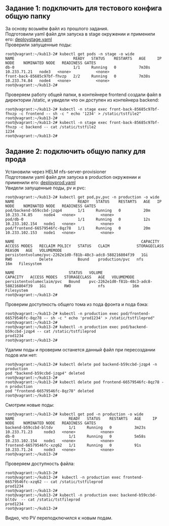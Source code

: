 ## Задание 1: подключить для тестового конфига общую папку  

За основу возьмём файл из прошлого задания.  
Подготовили yaml файл для запуска в stage окружении и применили его: [deploystage.yaml](https://github.com/Danil054/devops-netology/blob/main/kub/13-2/deploystage.yaml)  
Проверили запущенные поды:  
```
root@vagrant:~/kub13-2# kubectl get pods -n stage -o wide
NAME                          READY   STATUS    RESTARTS   AGE     IP             NODE    NOMINATED NODE   READINESS GATES
db-0                          1/1     Running   0          7m38s   10.233.71.21   node3   <none>           <none>
front-back-85685c97bf-fhvzp   2/2     Running   0          7m38s   10.233.74.84   node4   <none>           <none>
root@vagrant:~/kub13-2#
```

Проверяем работу общей папки, в контейнере frontend создали файл в директории /static, и увидели что он доступен из контейнера backend:  
```
root@vagrant:~/kub13-2# kubectl -n stage exec front-back-85685c97bf-fhvzp -c frontend -- sh -c " echo '1234' > /static/tstfile2"
root@vagrant:~/kub13-2#
root@vagrant:~/kub13-2# kubectl -n stage exec front-back-85685c97bf-fhvzp -c backend -- cat /static/tstfile2
1234
root@vagrant:~/kub13-2#
```

## Задание 2: подключить общую папку для прода

Установили через HELM nfs-server-provisioner  
Подготовили yaml файл для запуска в production окружении и применили его: [deployprod.yaml](https://github.com/Danil054/devops-netology/blob/main/kub/13-2/deployprod.yaml)  
Увидели запущенные поды, pv и pvc:  
```
root@vagrant:~/kub13-2# kubectl get pod,pv,pvc -n production -o wide
NAME                            READY   STATUS    RESTARTS   AGE   IP               NODE    NOMINATED NODE   READINESS GATES
pod/backend-b59ccbd-jzqp4       1/1     Running   0          20m   10.233.74.85     node4   <none>           <none>
pod/db-0                        1/1     Running   0          12s   10.233.102.154   node1   <none>           <none>
pod/frontend-66579546fc-8qz78   1/1     Running   0          20m   10.233.102.153   node1   <none>           <none>

NAME                                                        CAPACITY   ACCESS MODES   RECLAIM POLICY   STATUS   CLAIM            STORAGECLASS   REASON   AGE   VOLUMEMODE
persistentvolume/pvc-2262e1d0-f81b-48c3-adc8-588216804f39   1Gi        RWO            Delete           Bound    production/pvc   nfs                     16m   Filesystem

NAME                        STATUS   VOLUME                                     CAPACITY   ACCESS MODES   STORAGECLASS   AGE   VOLUMEMODE
persistentvolumeclaim/pvc   Bound    pvc-2262e1d0-f81b-48c3-adc8-588216804f39   1Gi        RWO            nfs            16m   Filesystem
root@vagrant:~/kub13-2#

```

Проверим доступность общего тома из пода фронта и пода бэка:  
```
root@vagrant:~/kub13-2# kubectl -n production exec pod/frontend-66579546fc-8qz78 -- sh -c " echo 'prod1234' > /static/tstfileprod"
root@vagrant:~/kub13-2#
root@vagrant:~/kub13-2# kubectl -n production exec pod/backend-b59ccbd-jzqp4 -- cat /static/tstfileprod
prod1234
root@vagrant:~/kub13-2#
```

Удалим поды и проверим останется данный файл при пересоздании подов или нет:  
```
root@vagrant:~/kub13-2# kubectl delete pod backend-b59ccbd-jzqp4 -n production
pod "backend-b59ccbd-jzqp4" deleted
root@vagrant:~/kub13-2#
root@vagrant:~/kub13-2# kubectl delete pod frontend-66579546fc-8qz78 -n production
pod "frontend-66579546fc-8qz78" deleted
root@vagrant:~/kub13-2#
```

Смотрим новые поды:  
```
root@vagrant:~/kub13-2# kubectl get pod -n production -o wide
NAME                        READY   STATUS    RESTARTS   AGE     IP               NODE    NOMINATED NODE   READINESS GATES
backend-b59ccbd-bltdv       1/1     Running   0          3m23s   10.233.71.23     node3   <none>           <none>
db-0                        1/1     Running   0          5m58s   10.233.102.154   node1   <none>           <none>
frontend-66579546fc-xzq62   1/1     Running   0          91s     10.233.71.24     node3   <none>           <none>
root@vagrant:~/kub13-2#
```

Проверяем доступность файла:  
```
root@vagrant:~/kub13-2#
root@vagrant:~/kub13-2#  kubectl -n production exec frontend-66579546fc-xzq62 -- cat /static/tstfileprod
prod1234
root@vagrant:~/kub13-2#
root@vagrant:~/kub13-2# kubectl -n production exec backend-b59ccbd-bltdv  -- cat /static/tstfileprod
prod1234
root@vagrant:~/kub13-2#
```
Видно, что PV переподключился к новым подам.  

